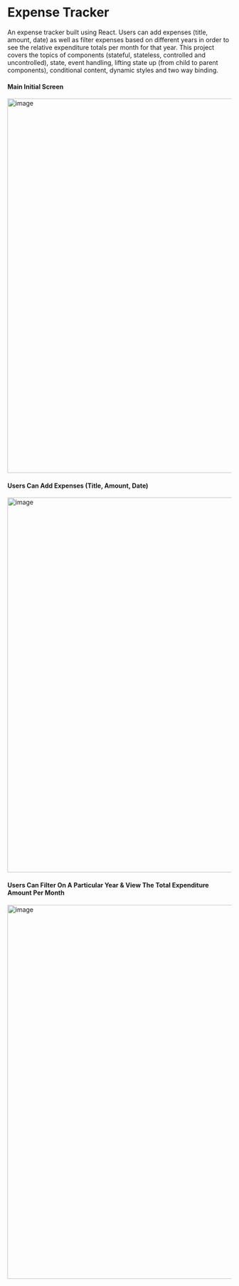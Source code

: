 # Expense Tracker

An expense tracker built using React. Users can add expenses (title, amount, date) as well as filter expenses based on different years in order to see the relative expenditure totals per month for that year. This project covers the topics of components (stateful, stateless, controlled and uncontrolled), state, event handling, lifting state up (from child to parent components), conditional content, dynamic styles and two way binding.

#### Main Initial Screen

<img width="839" alt="image" src="https://github.com/stephenkettley/expense-tracker/assets/109079565/308777c9-7ab3-44dc-9580-236d298c353b">

#### Users Can Add Expenses (Title, Amount, Date)

<img width="840" alt="image" src="https://github.com/stephenkettley/expense-tracker/assets/109079565/447b2af0-4089-437f-800a-989f9da47c90">

#### Users Can Filter On A Particular Year & View The Total Expenditure Amount Per Month

<img width="838" alt="image" src="https://github.com/stephenkettley/expense-tracker/assets/109079565/63546710-661f-495e-a572-9511d3f61913">








